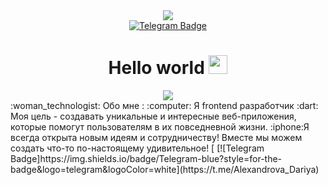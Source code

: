 <div id="header" align="center">
  <img src="https://i.giphy.com/media/v1.Y2lkPTc5MGI3NjExcDE4eHV5ZzVscHE1MmN1bzVlZ3JhYng3Y3BicWVpenZpbDFubDlveiZlcD12MV9pbnRlcm5hbF9naWZfYnlfaWQmY3Q9Zw/MeJgB3yMMwIaHmKD4z/giphy.gif"/>
  <div id="badges">
  <a href="https://t.me/Alexandrova_Dariya">
    <img src="https://img.shields.io/badge/Telegram-blue?style=for-the-badge&logo=telegram&logoColor=white" alt="Telegram Badge"/>
  </a>
    <h1>
  Hello world
  <img src="https://media.giphy.com/media/hvRJCLFzcasrR4ia7z/giphy.gif" width="30px"/>
</h1>
</div>
</div>
<div align="center">
<img src="https://i.giphy.com/media/v1.Y2lkPTc5MGI3NjExdGtwd2dkaml6MWkwMmY1OTV3cGh2Y3hmNThvZmVsN2lybXhiYnZsdCZlcD12MV9pbnRlcm5hbF9naWZfYnlfaWQmY3Q9Zw/hpXdHPfFI5wTABdDx9/giphy.gif"/>
</div>
<div>
:woman_technologist: Обо мне :
:computer: Я frontend разработчик
:dart: Моя цель - создавать уникальные и интересные веб-приложения, которые помогут пользователям в их повседневной жизни.
:iphone:Я всегда открыта новым идеям и сотрудничеству! Вместе мы можем создать что-то по-настоящему удивительное! [ [![Telegram Badge]https://img.shields.io/badge/Telegram-blue?style=for-the-badge&logo=telegram&logoColor=white](https://t.me/Alexandrova_Dariya)
 </div> 
